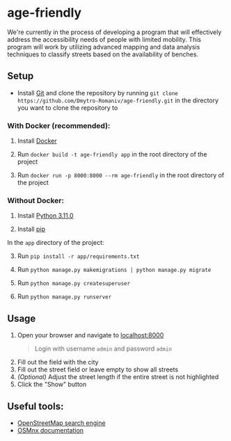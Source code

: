 # age-friendly

We're currently in the process of developing a program that will effectively address the accessibility needs of people with limited mobility. This program will work by utilizing advanced mapping and data analysis techniques to classify streets based on the availability of benches.

## Setup

- Install [Git](https://git-scm.com/downloads) and clone the repository by running `git clone https://github.com/Dmytro-Romaniv/age-friendly.git` in the directory you want to clone the repository to

### With Docker (recommended):

1. Install [Docker](https://www.docker.com/get-started)

2. Run `docker build -t age-friendly app` in the root directory of the project

3. Run `docker run -p 8000:8000 --rm age-friendly` in the root directory of the project

### Without Docker:

1. Install [Python 3.11.0](https://www.python.org/downloads/release/python-3110/)

2. Install [pip](https://pip.pypa.io/en/stable/installation/)

In the `app` directory of the project:

3. Run `pip install -r app/requirements.txt`

4. Run `python manage.py makemigrations | python manage.py migrate`

5. Run `python manage.py createsuperuser`

6. Run `python manage.py runserver`

## Usage

1. Open your browser and navigate to [localhost:8000](http://localhost:8000/)
    > Login with username `admin` and password `admin`
2. Fill out the field with the city
3. Fill out the street field or leave empty to show all streets
4. _(Optional)_ Adjust the street length if the entire street is not highlighted
5. Click the "Show" button

## Useful tools:

- [OpenStreetMap search engine](https://nominatim.openstreetmap.org/ui/search.html?q=Grobla%2C+Pozna%C5%84)
- [OSMnx documentation](https://osmnx.readthedocs.io/en/stable/)
